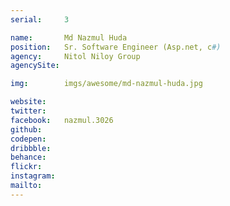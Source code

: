 ```yaml
---
serial:     3

name:       Md Nazmul Huda
position:   Sr. Software Engineer (Asp.net, c#)
agency:     Nitol Niloy Group
agencySite:

img:        imgs/awesome/md-nazmul-huda.jpg

website:    
twitter:    
facebook:   nazmul.3026
github:     
codepen:    
dribbble:   
behance:    
flickr:     
instagram:  
mailto:     
---
```

